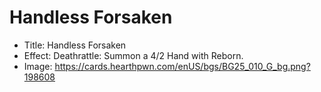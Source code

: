 # Handless Forsaken
- Title:  Handless Forsaken
- Effect:  Deathrattle: Summon a 4/2 Hand with Reborn.
- Image:  https://cards.hearthpwn.com/enUS/bgs/BG25_010_G_bg.png?198608
